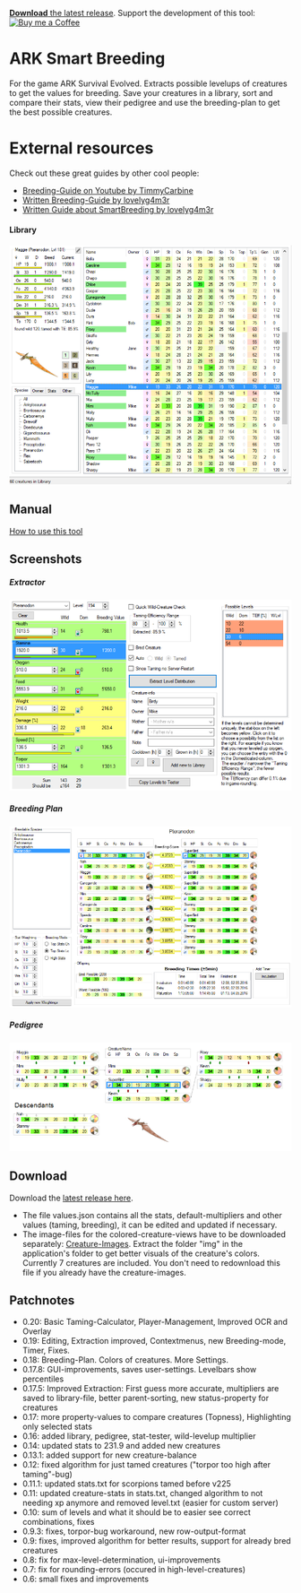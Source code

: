 [**Download** the latest release](https://github.com/cadon/ARKStatsExtractor/releases/latest). Support the development of this tool: [<img src="https://az743702.vo.msecnd.net/cdn/kofi2.png?v=a" alt="Buy me a Coffee" height="36">](https://ko-fi.com/826WMCII3B24)

# ARK Smart Breeding

For the game ARK Survival Evolved. Extracts possible levelups of creatures to get the values for breeding. Save your creatures in a library, sort and compare their stats, view their pedigree and use the breeding-plan to get the best possible creatures.

# External resources
Check out these great guides by other cool people:
* [Breeding-Guide on Youtube by TimmyCarbine](https://www.youtube.com/watch?v=mHnYnvL-icU)
* [Written Breeding-Guide by lovelyg4m3r](https://docs.google.com/document/d/1dew8CE5B5h1OX27_tOasawKLbu7zW6qpv3Y4XXcPs2Y/edit)
* [Written Guide about SmartBreeding by lovelyg4m3r](https://docs.google.com/document/d/1m3zuxV9AmL_OVGEBj06N2RQj_xM4zDK1Y7kxS45Ozvg/edit)

#### Library
[![Screenshot](img/library.png)](https://github.com/cadon/ARKStatsExtractor/releases/latest)

## Manual
[How to use this tool](https://github.com/cadon/ARKStatsExtractor/wiki)

## Screenshots
##### Extractor
[![Screenshot](img/extractor.png)](https://github.com/cadon/ARKStatsExtractor/releases/latest)
##### Breeding Plan
[![Screenshot](img/breedingplan.png)](https://github.com/cadon/ARKStatsExtractor/releases/latest)
##### Pedigree
[![Screenshot](img/pedigree.png)](https://github.com/cadon/ARKStatsExtractor/releases/latest)

## Download
Download the [latest release here](https://github.com/cadon/ARKStatsExtractor/releases/latest).

* The file values.json contains all the stats, default-multipliers and other values (taming, breeding), it can be edited and updated if necessary.
* The image-files for the colored-creature-views have to be downloaded separately: [Creature-Images](https://github.com/cadon/ARKStatsExtractor/raw/master/images.zip). Extract the folder "img" in the application's folder to get better visuals of the creature's colors. Currently 7 creatures are included. You don't need to redownload this file if you already have the creature-images.

## Patchnotes
* 0.20: Basic Taming-Calculator, Player-Management, Improved OCR and Overlay
* 0.19: Editing, Extraction improved, Contextmenus, new Breeding-mode, Timer, Fixes.
* 0.18: Breeding-Plan. Colors of creatures. More Settings.
* 0.17.8: GUI-improvements, saves user-settings. Levelbars show percentiles
* 0.17.5: Improved Extraction: First guess more accurate, multipliers are saved to library-file, better parent-sorting, new status-property for creatures
* 0.17: more property-values to compare creatures (Topness), Highlighting only selected stats
* 0.16: added library, pedigree, stat-tester, wild-levelup multiplier
* 0.14: updated stats to 231.9 and added new creatures
* 0.13.1: added support for new creature-balance
* 0.12: fixed algorithm for just tamed creatures ("torpor too high after taming"-bug)
* 0.11.1: updated stats.txt for scorpions tamed before v225
* 0.11: updated creature-stats in stats.txt, changed algorithm to not needing xp anymore and removed level.txt (easier for custom server)
* 0.10: sum of levels and what it should be to easier see correct combinations, fixes
* 0.9.3: fixes, torpor-bug workaround, new row-output-format
* 0.9: fixes, improved algorithm for better results, support for already bred creatures
* 0.8: fix for max-level-determination, ui-improvements
* 0.7: fix for rounding-errors (occured in high-level-creatures)
* 0.6: small fixes and improvements
